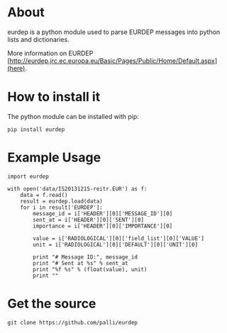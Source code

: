 About
=====
eurdep is a python module used to parse EURDEP messages into python lists and dictionaries.

More information on EURDEP [http://eurdep.jrc.ec.europa.eu/Basic/Pages/Public/Home/Default.aspx](here).

How to install it
=================
The python module can be installed with pip:

```
pip install eurdep
```


Example Usage
=============
```
import eurdep

with open('data/IS20131215-reitr.EUR') as f:
    data = f.read()
    result = eurdep.load(data)
    for i in result['EURDEP']:
        message_id = i['HEADER'][0]['MESSAGE_ID'][0]
        sent_at = i['HEADER'][0]['SENT'][0]
        importance = i['HEADER'][0]['IMPORTANCE'][0]

        value = i['RADIOLOGICAL'][0]['field_list'][0]['VALUE']
        unit = i['RADIOLOGICAL'][0]['DEFAULT'][0]['UNIT'][0]

        print "# Message ID:", message_id
        print "# Sent at %s" % sent_at
        print "%f %s" % (float(value), unit)
        print ""

```

Get the source
============

```
git clone https://github.com/palli/eurdep
```